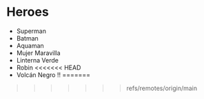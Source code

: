 # Heroes

* Superman
* Batman
* Aquaman
* Mujer Maravilla
* Linterna Verde
* Robin
<<<<<<< HEAD
* Volcán Negro !!
=======

>>>>>>> refs/remotes/origin/main
